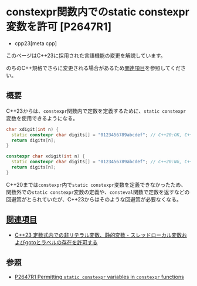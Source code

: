 # constexpr関数内でのstatic constexpr変数を許可 [P2647R1]
* cpp23[meta cpp]

<!-- start lang caution -->

このページはC++23に採用された言語機能の変更を解説しています。

のちのC++規格でさらに変更される場合があるため[関連項目](#relative-page)を参照してください。

<!-- last lang caution -->

## 概要
C++23からは、`constexpr`関数内で定数を定義するために、`static constexpr`変数を使用できるようになる。

```cpp
char xdigit(int n) {
  static constexpr char digits[] = "0123456789abcdef"; // C++20:OK, C++23:OK
  return digits[n];
}

constexpr char xdigit(int n) {
  static constexpr char digits[] = "0123456789abcdef"; // C++20:NG, C++23:OK
  return digits[n];
}
```

C++20までは`constexpr`内で`static constexpr`変数を定義できなかったため、関数外での`static constexpr`変数の定義や、`consteval`関数で定数を返すなどの回避策がとられていたが、C++23からはそのような回避策が必要なくなる。


## <a id="relative-page" href="#relative-page">関連項目</a>
- [C++23 定数式内での非リテラル変数、静的変数・スレッドローカル変数およびgotoとラベルの存在を許可する](/lang/cpp23/non_literal_variables_in_constexpr_functions.md)

## 参照
- [P2647R1 Permitting `static constexpr` variables in `constexpr` functions](https://www.open-std.org/jtc1/sc22/wg21/docs/papers/2022/p2647r1.html)
